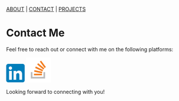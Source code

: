 [ABOUT](index)  |  [CONTACT](./contact.md)  |  [PROJECTS](project)


# Contact Me

Feel free to reach out or connect with me on the following platforms:

[<img src="./images/LinkedIn_icon.svg.png" alt="Linkedin" width="50" height="50">](https://www.linkedin.com/in/himani-bansal-8bb2532a4/)    [<img src="./images/Stack_Overflow_icon.svg.png" alt="StackOverFlow" width="67" height="67">](https://stackoverflow.com/users/27218588/himani-bansal)

Looking forward to connecting with you!

     
